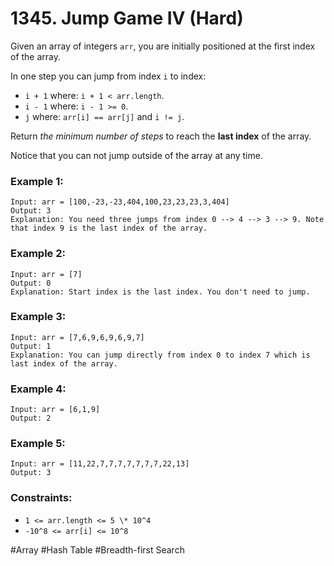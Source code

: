 # 1345. Jump Game IV (Hard)

Given an array of integers `arr`, you are initially positioned at the first index of the array.

In one step you can jump from index `i` to index:

- `i + 1` where: `i + 1 < arr.length`.
- `i - 1` where: `i - 1 >= 0`.
- `j` where: `arr[i] == arr[j]` and `i != j`.

Return _the minimum number of steps_ to reach the **last index** of the array.

Notice that you can not jump outside of the array at any time.

### Example 1:

```
Input: arr = [100,-23,-23,404,100,23,23,23,3,404]
Output: 3
Explanation: You need three jumps from index 0 --> 4 --> 3 --> 9. Note that index 9 is the last index of the array.
```

### Example 2:

```
Input: arr = [7]
Output: 0
Explanation: Start index is the last index. You don't need to jump.
```

### Example 3:

```
Input: arr = [7,6,9,6,9,6,9,7]
Output: 1
Explanation: You can jump directly from index 0 to index 7 which is last index of the array.
```

### Example 4:

```
Input: arr = [6,1,9]
Output: 2
```

### Example 5:

```
Input: arr = [11,22,7,7,7,7,7,7,7,22,13]
Output: 3
```

### Constraints:

- `1 <= arr.length <= 5 \* 10^4`
- `-10^8 <= arr[i] <= 10^8`

#Array #Hash Table #Breadth-first Search
